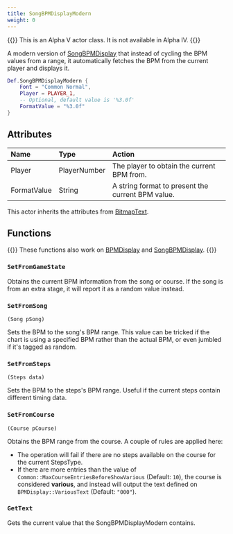 ```yaml
---
title: SongBPMDisplayModern
weight: 0
---
```


{{<hint type="important">}}
This is an Alpha V actor class. It is not available in Alpha IV.
{{</hint>}}

A modern version of [SongBPMDisplay](../songbpmdisplay/) that instead of cycling the BPM values from a range, it automatically fetches the BPM from the current player and displays it.

```lua
Def.SongBPMDisplayModern {
	Font = "Common Normal",
	Player = PLAYER_1,
	-- Optional, default value is '%3.0f'
	FormatValue = "%3.0f"
}
```

## Attributes

| Name | Type | Action |
| :--- | :--- | :----- |
Player | PlayerNumber | The player to obtain the current BPM from.
FormatValue | String | A string format to present the current BPM value.

This actor inherits the attributes from [BitmapText](../bitmaptext/#attributes).

## Functions

{{<hint>}}
These functions also work on [BPMDisplay](../bpmdisplay/) and [SongBPMDisplay](../songbpmdisplay/).
{{</hint>}}

### `SetFromGameState`

Obtains the current BPM information from the song or course.
If the song is from an extra stage, it will report it as a random value instead.

### `SetFromSong`
`(Song pSong)`

Sets the BPM to the song's BPM range. This value can be tricked if the chart is using a specified BPM rather than the actual BPM,
or even jumbled if it's tagged as random.

### `SetFromSteps`
`(Steps data)`

Sets the BPM to the steps's BPM range. Useful if the current steps contain different timing data.

### `SetFromCourse`
`(Course pCourse)`

Obtains the BPM range from the course. A couple of rules are applied here:

- The operation will fail if there are no steps available on the course for the current StepsType.
- If there are more entries than the value of `Common::MaxCourseEntriesBeforeShowVarious` (Default: `10`), the course is considered **various**, and instead
will output the text defined on `BPMDisplay::VariousText` (Default: `"000"`).

### `GetText`

Gets the current value that the SongBPMDisplayModern contains.
